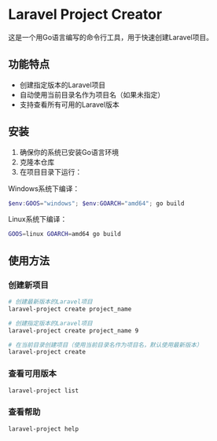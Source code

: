 # Laravel Project Creator

这是一个用Go语言编写的命令行工具，用于快速创建Laravel项目。

## 功能特点

- 创建指定版本的Laravel项目
- 自动使用当前目录名作为项目名（如果未指定）
- 支持查看所有可用的Laravel版本

## 安装

1. 确保你的系统已安装Go语言环境
2. 克隆本仓库
3. 在项目目录下运行：

Windows系统下编译：
```powershell
$env:GOOS="windows"; $env:GOARCH="amd64"; go build
```

Linux系统下编译：
```bash
GOOS=linux GOARCH=amd64 go build
```

## 使用方法

### 创建新项目

```bash
# 创建最新版本的Laravel项目
laravel-project create project_name

# 创建指定版本的Laravel项目
laravel-project create project_name 9

# 在当前目录创建项目（使用当前目录名作为项目名，默认使用最新版本）
laravel-project create
```

### 查看可用版本

```bash
laravel-project list
```

### 查看帮助

```bash
laravel-project help
```